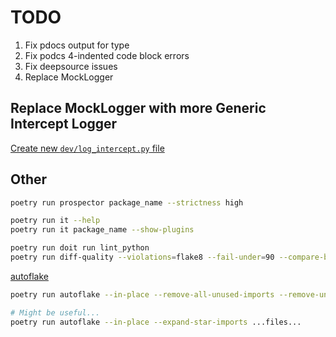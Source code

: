 # TODO

1. Fix pdocs output for type
2. Fix podcs 4-indented code block errors
3. Fix deepsource issues
4. Replace MockLogger

## Replace MockLogger with more Generic Intercept Logger

[Create new `dev/log_intercept.py` file](https://pawamoy.github.io/posts/unify-logging-for-a-gunicorn-uvicorn-app/)

## Other

```sh
poetry run prospector package_name --strictness high

poetry run it --help
poetry run it package_name --show-plugins

poetry run doit run lint_python
poetry run diff-quality --violations=flake8 --fail-under=90 --compare-branch=origin/main  --html-report report.html
```

[autoflake](https://pypi.org/project/autoflake/)

```sh
poetry run autoflake --in-place --remove-all-unused-imports --remove-unused-variables --ignore-init-module-imports --remove-duplicate-keys ...files...

# Might be useful...
poetry run autoflake --in-place --expand-star-imports ...files...
```
